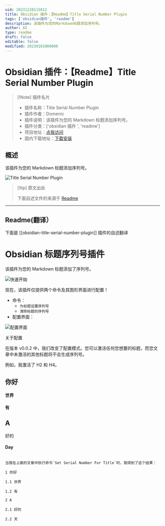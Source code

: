 ```yaml
---
uid: 20231220115812
title: Obsidian 插件：【Readme】Title Serial Number Plugin
tags: ['obsidian插件', 'readme']
description: 该插件为您的Markdown标题添加序列号。
author: AI
type: readme
draft: false
editable: false
modified: 20230101000000
---
```


# Obsidian 插件：【Readme】Title Serial Number Plugin

> [!Note] 插件名片
> - 插件名称：Title Serial Number Plugin
> - 插件作者：Domenic
> - 插件说明：该插件为您的 Markdown 标题添加序列号。
> - 插件分类：['obsidian 插件 ', 'readme']
> - 项目地址：[点我访问](https://github.com/yalvhe2009/obsidian-title-serial-number-plugin)
> - 国内下载地址：[下载安装](https://pkmer.cn/products/plugin/pluginMarket/?obsidian-title-serial-number-plugin)

## 概述

该插件为您的 Markdown 标题添加序列号。

![Title Serial Number Plugin](https://cdn.pkmer.cn/covers/obsidian-title-serial-number-plugin.gif)

> [!tip] 原文出处
>
>下面自述文件的来源于 [Readme](https://ghproxy.net/https://raw.githubusercontent.com/yalvhe2009/obsidian-title-serial-number-plugin/main/README.md)

---

## Readme(翻译）

下面是 [[obsidian-title-serial-number-plugin]] 插件的自述翻译

# Obsidian 标题序列号插件

该插件为您的 Markdown 标题添加了序列号。

![快速开始](https://cdn.pkmer.cn/covers/obsidian-title-serial-number-plugin_1_0.gif)

现在，该插件仅提供两个命令及其图形界面进行配置！

- 命令：
  - `为标题设置序列号`
  - `清除标题的序列号`
- 配置界面：

![配置界面](https://cdn.pkmer.cn/covers/obsidian-title-serial-number-plugin_1_1.png!pkmer)

关于配置

在版本 v0.0.2 中，我们改变了配置模式。您可以激活任何您想要的标题，而您文章中未激活的其他标题将不会生成序列号。

例如，我激活了 H2 和 H4。

## 你好

#### 世界

#### 有

## A

好的

#### Day

```

当我在上面的文章中执行命令`Set Serial Number For Title`时，我得到了这个结果：

1 你好

1.1 世界

1.2 有

2 A

2.1 好的

2.2 天



